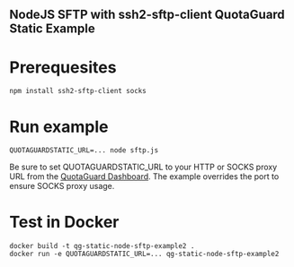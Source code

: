 NodeJS SFTP with ssh2-sftp-client QuotaGuard Static Example
--

# Prerequesites
```
npm install ssh2-sftp-client socks
```

# Run example
```
QUOTAGUARDSTATIC_URL=... node sftp.js
```

Be sure to set QUOTAGUARDSTATIC_URL to your HTTP or SOCKS proxy URL from the [QuotaGuard Dashboard](https://www.quotaguard.com/setup/outbound).  The example overrides the port to ensure SOCKS proxy usage.

# Test in Docker
```
docker build -t qg-static-node-sftp-example2 .
docker run -e QUOTAGUARDSTATIC_URL=... qg-static-node-sftp-example2
```
